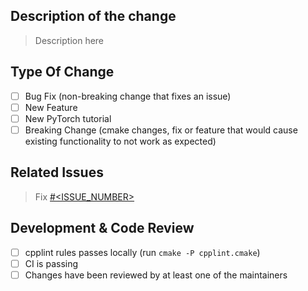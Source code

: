 ## Description of the change

> Description here

## Type Of Change
- [ ] Bug Fix (non-breaking change that fixes an issue)
- [ ] New Feature
- [ ] New PyTorch tutorial
- [ ] Breaking Change (cmake changes, fix or feature that would cause existing functionality to not work as expected)

## Related Issues

> Fix [#<ISSUE_NUMBER>](<ISSUE_LINK>) 

## Development & Code Review 

- [ ] cpplint rules passes locally (run `cmake -P cpplint.cmake`)
- [ ] CI is passing
- [ ] Changes have been reviewed by at least one of the maintainers
